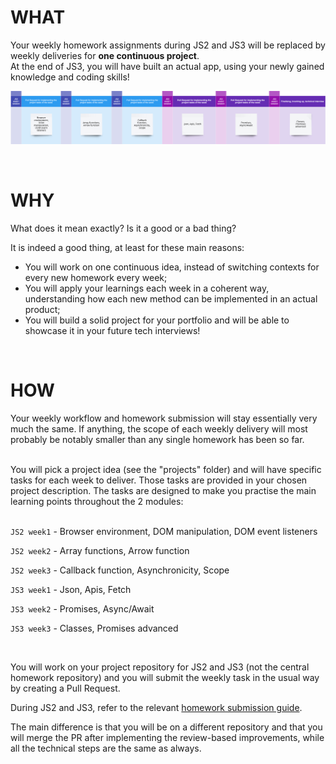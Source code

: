 # WHAT

Your weekly homework assignments during JS2 and JS3 will be replaced by weekly deliveries for **one continuous project**. <br/>At the end of JS3, you will have built an actual app, using your newly gained knowledge and coding skills!

![](/assets/project-flow.png)

<br/>

# WHY

What does it mean exactly? Is it a good or a bad thing?

It is indeed a good thing, at least for these main reasons:

- You will work on one continuous idea, instead of switching contexts for every new homework every week;
- You will apply your learnings each week in a coherent way, understanding how each new method can be implemented in an actual product;
- You will build a solid project for your portfolio and will be able to showcase it in your future tech interviews!

<br/>

# HOW

Your weekly workflow and homework submission will stay essentially very much the same. If anything, the scope of each weekly delivery will most probably be notably smaller than any single homework has been so far.

<br/>
You will pick a project idea (see the "projects" folder) and will have specific tasks for each week to deliver. Those tasks are provided in your chosen project description. The tasks are designed to make you practise the main learning points throughout the 2 modules:

<br/>
<br/>

`JS2 week1` - Browser environment, DOM manipulation, DOM event listeners

`JS2 week2` - Array functions, Arrow function

`JS2 week3` - Callback function, Asynchronicity, Scope

`JS3 week1` - Json, Apis, Fetch

`JS3 week2` - Promises, Async/Await

`JS3 week3` - Classes, Promises advanced

<br/>

You will work on your project repository for JS2 and JS3 (not the central homework repository) and you will submit the weekly task in the usual way by creating a Pull Request.

During JS2 and JS3, refer to the relevant [homework submission guide](/guides/weekly-submission-guide.md).

The main difference is that you will be on a different repository and that you will merge the PR after implementing the review-based improvements, while all the technical steps are the same as always.
